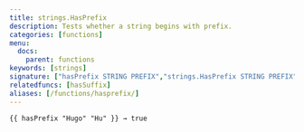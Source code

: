 ```yaml
---
title: strings.HasPrefix
description: Tests whether a string begins with prefix.
categories: [functions]
menu:
  docs:
    parent: functions
keywords: [strings]
signature: ["hasPrefix STRING PREFIX","strings.HasPrefix STRING PREFIX"]
relatedfuncs: [hasSuffix]
aliases: [/functions/hasprefix/]
---
```


```go-html-template
{{ hasPrefix "Hugo" "Hu" }} → true
```
